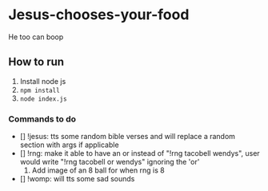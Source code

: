 # Jesus-chooses-your-food
He too can boop

## How to run
1. Install node js
1. `npm install` 
1. `node index.js`

### Commands to do
- [] !jesus: tts some random bible verses and will replace a random section with args if applicable
- [] !rng: make it able to have an or instead of "!rng tacobell wendys", user would write "!rng tacobell or wendys" ignoring the 'or'
  1. Add image of an 8 ball for when rng is 8
- [] !womp: will tts some sad sounds


